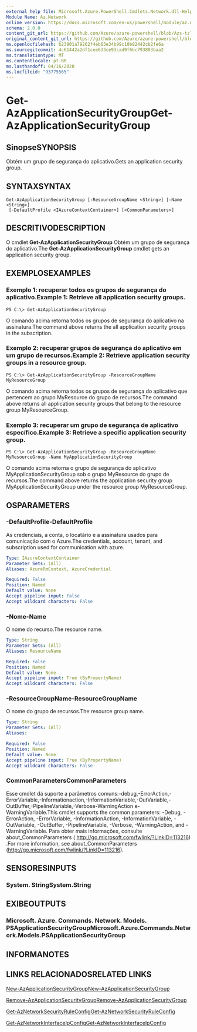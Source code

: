 ```yaml
---
external help file: Microsoft.Azure.PowerShell.Cmdlets.Network.dll-Help.xml
Module Name: Az.Network
online version: https://docs.microsoft.com/en-us/powershell/module/az.network/get-azapplicationsecuritygroup
schema: 2.0.0
content_git_url: https://github.com/Azure/azure-powershell/blob/Azs-tzl/src/Network/Network/help/Get-AzApplicationSecurityGroup.md
original_content_git_url: https://github.com/Azure/azure-powershell/blob/Azs-tzl/src/Network/Network/help/Get-AzApplicationSecurityGroup.md
ms.openlocfilehash: b23901a79262f4eb63e34b99c10b82442cb2fe6a
ms.sourcegitcommit: 4c61442a2df1cee633ce93cad9f6bc793803baa2
ms.translationtype: MT
ms.contentlocale: pt-BR
ms.lasthandoff: 04/16/2020
ms.locfileid: "93775565"
---
```

# <span data-ttu-id="7fe22-101">Get-AzApplicationSecurityGroup</span><span class="sxs-lookup"><span data-stu-id="7fe22-101">Get-AzApplicationSecurityGroup</span></span>

## <span data-ttu-id="7fe22-102">Sinopse</span><span class="sxs-lookup"><span data-stu-id="7fe22-102">SYNOPSIS</span></span>
<span data-ttu-id="7fe22-103">Obtém um grupo de segurança do aplicativo.</span><span class="sxs-lookup"><span data-stu-id="7fe22-103">Gets an application security group.</span></span>

## <span data-ttu-id="7fe22-104">SYNTAX</span><span class="sxs-lookup"><span data-stu-id="7fe22-104">SYNTAX</span></span>

```
Get-AzApplicationSecurityGroup [-ResourceGroupName <String>] [-Name <String>]
 [-DefaultProfile <IAzureContextContainer>] [<CommonParameters>]
```

## <span data-ttu-id="7fe22-105">DESCRITIVO</span><span class="sxs-lookup"><span data-stu-id="7fe22-105">DESCRIPTION</span></span>
<span data-ttu-id="7fe22-106">O cmdlet **Get-AzApplicationSecurityGroup** Obtém um grupo de segurança do aplicativo.</span><span class="sxs-lookup"><span data-stu-id="7fe22-106">The **Get-AzApplicationSecurityGroup** cmdlet gets an application security group.</span></span>

## <span data-ttu-id="7fe22-107">EXEMPLOS</span><span class="sxs-lookup"><span data-stu-id="7fe22-107">EXAMPLES</span></span>

### <span data-ttu-id="7fe22-108">Exemplo 1: recuperar todos os grupos de segurança do aplicativo.</span><span class="sxs-lookup"><span data-stu-id="7fe22-108">Example 1: Retrieve all application security groups.</span></span>
```
PS C:\> Get-AzApplicationSecurityGroup
```

<span data-ttu-id="7fe22-109">O comando acima retorna todos os grupos de segurança do aplicativo na assinatura.</span><span class="sxs-lookup"><span data-stu-id="7fe22-109">The command above returns the all application security groups in the subscription.</span></span>

### <span data-ttu-id="7fe22-110">Exemplo 2: recuperar grupos de segurança do aplicativo em um grupo de recursos.</span><span class="sxs-lookup"><span data-stu-id="7fe22-110">Example 2: Retrieve application security groups in a resource group.</span></span>
```
PS C:\> Get-AzApplicationSecurityGroup -ResourceGroupName MyResourceGroup
```

<span data-ttu-id="7fe22-111">O comando acima retorna todos os grupos de segurança do aplicativo que pertencem ao grupo MyResource do grupo de recursos.</span><span class="sxs-lookup"><span data-stu-id="7fe22-111">The command above returns all application security groups that belong to the resource group MyResourceGroup.</span></span>

### <span data-ttu-id="7fe22-112">Exemplo 3: recuperar um grupo de segurança de aplicativo específico.</span><span class="sxs-lookup"><span data-stu-id="7fe22-112">Example 3: Retrieve a specific application security group.</span></span>
```
PS C:\> Get-AzApplicationSecurityGroup -ResourceGroupName MyResourceGroup -Name MyApplicationSecurityGroup
```

<span data-ttu-id="7fe22-113">O comando acima retorna o grupo de segurança do aplicativo MyApplicationSecurityGroup sob o grupo MyResource do grupo de recursos.</span><span class="sxs-lookup"><span data-stu-id="7fe22-113">The command above returns the application security group MyApplicationSecurityGroup under the resource group MyResourceGroup.</span></span>

## <span data-ttu-id="7fe22-114">OS</span><span class="sxs-lookup"><span data-stu-id="7fe22-114">PARAMETERS</span></span>

### <span data-ttu-id="7fe22-115">-DefaultProfile</span><span class="sxs-lookup"><span data-stu-id="7fe22-115">-DefaultProfile</span></span>
<span data-ttu-id="7fe22-116">As credenciais, a conta, o locatário e a assinatura usados para comunicação com o Azure.</span><span class="sxs-lookup"><span data-stu-id="7fe22-116">The credentials, account, tenant, and subscription used for communication with azure.</span></span>

```yaml
Type: IAzureContextContainer
Parameter Sets: (All)
Aliases: AzureRmContext, AzureCredential

Required: False
Position: Named
Default value: None
Accept pipeline input: False
Accept wildcard characters: False
```

### <span data-ttu-id="7fe22-117">-Nome</span><span class="sxs-lookup"><span data-stu-id="7fe22-117">-Name</span></span>
<span data-ttu-id="7fe22-118">O nome do recurso.</span><span class="sxs-lookup"><span data-stu-id="7fe22-118">The resource name.</span></span>

```yaml
Type: String
Parameter Sets: (All)
Aliases: ResourceName

Required: False
Position: Named
Default value: None
Accept pipeline input: True (ByPropertyName)
Accept wildcard characters: False
```

### <span data-ttu-id="7fe22-119">-ResourceGroupName</span><span class="sxs-lookup"><span data-stu-id="7fe22-119">-ResourceGroupName</span></span>
<span data-ttu-id="7fe22-120">O nome do grupo de recursos.</span><span class="sxs-lookup"><span data-stu-id="7fe22-120">The resource group name.</span></span>

```yaml
Type: String
Parameter Sets: (All)
Aliases: 

Required: False
Position: Named
Default value: None
Accept pipeline input: True (ByPropertyName)
Accept wildcard characters: False
```

### <span data-ttu-id="7fe22-121">CommonParameters</span><span class="sxs-lookup"><span data-stu-id="7fe22-121">CommonParameters</span></span>
<span data-ttu-id="7fe22-122">Esse cmdlet dá suporte a parâmetros comuns:-debug,-ErrorAction,-ErrorVariable,-Informationaction,-InformationVariable,-OutVariable,-OutBuffer,-PipelineVariable,-Verbose-WarningAction e-WarningVariable.</span><span class="sxs-lookup"><span data-stu-id="7fe22-122">This cmdlet supports the common parameters: -Debug, -ErrorAction, -ErrorVariable, -InformationAction, -InformationVariable, -OutVariable, -OutBuffer, -PipelineVariable, -Verbose, -WarningAction, and -WarningVariable.</span></span> <span data-ttu-id="7fe22-123">Para obter mais informações, consulte about_CommonParameters ( http://go.microsoft.com/fwlink/?LinkID=113216) .</span><span class="sxs-lookup"><span data-stu-id="7fe22-123">For more information, see about_CommonParameters (http://go.microsoft.com/fwlink/?LinkID=113216).</span></span>

## <span data-ttu-id="7fe22-124">SENSORES</span><span class="sxs-lookup"><span data-stu-id="7fe22-124">INPUTS</span></span>

### <span data-ttu-id="7fe22-125">System. String</span><span class="sxs-lookup"><span data-stu-id="7fe22-125">System.String</span></span>

## <span data-ttu-id="7fe22-126">EXIBE</span><span class="sxs-lookup"><span data-stu-id="7fe22-126">OUTPUTS</span></span>

### <span data-ttu-id="7fe22-127">Microsoft. Azure. Commands. Network. Models. PSApplicationSecurityGroup</span><span class="sxs-lookup"><span data-stu-id="7fe22-127">Microsoft.Azure.Commands.Network.Models.PSApplicationSecurityGroup</span></span>

## <span data-ttu-id="7fe22-128">INFORMA</span><span class="sxs-lookup"><span data-stu-id="7fe22-128">NOTES</span></span>

## <span data-ttu-id="7fe22-129">LINKS RELACIONADOS</span><span class="sxs-lookup"><span data-stu-id="7fe22-129">RELATED LINKS</span></span>

[<span data-ttu-id="7fe22-130">New-AzApplicationSecurityGroup</span><span class="sxs-lookup"><span data-stu-id="7fe22-130">New-AzApplicationSecurityGroup</span></span>](./New-AzApplicationSecurityGroup.md)

[<span data-ttu-id="7fe22-131">Remove-AzApplicationSecurityGroup</span><span class="sxs-lookup"><span data-stu-id="7fe22-131">Remove-AzApplicationSecurityGroup</span></span>](./Remove-AzApplicationSecurityGroup.md)

[<span data-ttu-id="7fe22-132">Get-AzNetworkSecurityRuleConfig</span><span class="sxs-lookup"><span data-stu-id="7fe22-132">Get-AzNetworkSecurityRuleConfig</span></span>](./Get-AzNetworkSecurityRuleConfig.md)

[<span data-ttu-id="7fe22-133">Get-AzNetworkInterfaceIpConfig</span><span class="sxs-lookup"><span data-stu-id="7fe22-133">Get-AzNetworkInterfaceIpConfig</span></span>](./Get-AzNetworkInterfaceIpConfig.md)
